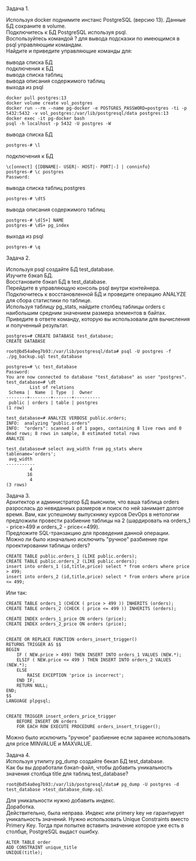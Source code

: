 Задача 1.  

Используя docker поднимите инстанс PostgreSQL (версию 13). Данные БД сохраните в volume.  
Подключитесь к БД PostgreSQL используя psql.  
Воспользуйтесь командой \? для вывода подсказки по имеющимся в psql управляющим командам.  
Найдите и приведите управляющие команды для:  

вывода списка БД  
подключения к БД  
вывода списка таблиц  
вывода описания содержимого таблиц  
выхода из psql  

~~~
docker pull postgres:13
docker volume create vol_postgres
docker run --rm --name pg-docker -e POSTGRES_PASSWORD=postgres -ti -p 5432:5432 -v vol_postgres:/var/lib/postgresql/data postgres:13
docker exec -it pg-docker bash
psql -h localhost -p 5432 -U postgres -W
~~~

вывода списка БД  

~~~
postgres-# \l
~~~

подключения к БД  

~~~
\c[onnect] {[DBNAME|- USER|- HOST|- PORT|-] | conninfo}  
postgres-# \c postgres
Password: 
~~~

вывода списка таблиц postgres  

~~~
postgres-# \dtS        
~~~

вывода описания содержимого таблиц  

~~~
postgres-# \d[S+] NAME
postgres-# \dS+ pg_index
~~~

выхода из psql  

~~~
postgres-# \q
~~~

Задача 2.  

Используя psql создайте БД test_database.  
Изучите бэкап БД.  
Восстановите бэкап БД в test_database.  
Перейдите в управляющую консоль psql внутри контейнера.  
Подключитесь к восстановленной БД и проведите операцию ANALYZE для сбора статистики по таблице.  
Используя таблицу pg_stats, найдите столбец таблицы orders с наибольшим средним значением размера элементов в байтах.  
Приведите в ответе команду, которую вы использовали для вычисления и полученный результат.  

~~~
postgres=# CREATE DATABASE test_database;
CREATE DATABASE

root@bd54a0eg7b93:/var/lib/postgresql/data# psql -U postgres -f ./pg_backup.sql test_database

postgres=# \c test_database
Password: 
You are now connected to database "test_database" as user "postgres".
test_database=# \dt
         List of relations
 Schema |  Name  | Type  |  Owner   
--------+--------+-------+----------
 public | orders | table | postgres
(1 row)

test_database=# ANALYZE VERBOSE public.orders;
INFO:  analyzing "public.orders"
INFO:  "orders": scanned 1 of 1 pages, containing 8 live rows and 0 dead rows; 8 rows in sample, 8 estimated total rows
ANALYZE

test_database=# select avg_width from pg_stats where tablename='orders';
 avg_width 
-----------
         4
        16
         4
(3 rows)
~~~

Задача 3.  
Архитектор и администратор БД выяснили, что ваша таблица orders разрослась до невиданных размеров и поиск по ней занимает долгое время. Вам, как успешному выпускнику курсов DevOps в нетологии предложили провести разбиение таблицы на 2 (шардировать на orders_1 - price>499 и orders_2 - price<=499).  
Предложите SQL-транзакцию для проведения данной операции.  
Можно ли было изначально исключить "ручное" разбиение при проектировании таблицы orders?  

~~~
CREATE TABLE public.orders_1 (LIKE public.orders);
CREATE TABLE public.orders_2 (LIKE public.orders);
insert into orders_1 (id,title,price) select * from orders where price > 499;
insert into orders_2 (id,title,price) select * from orders where price <= 499;
~~~

Или так:  

~~~
CREATE TABLE orders_1 (CHECK ( price > 499 )) INHERITS (orders);
CREATE TABLE orders_2 (CHECK ( price <= 499 )) INHERITS (orders);

CREATE INDEX orders_1_price ON orders (price);
CREATE INDEX orders_2_price ON orders (price);


CREATE OR REPLACE FUNCTION orders_insert_trigger()
RETURNS TRIGGER AS $$
BEGIN
    IF ( NEW.price > 499) THEN INSERT INTO orders_1 VALUES (NEW.*);
    ELSIF ( NEW.price <= 499 ) THEN INSERT INTO orders_2 VALUES (NEW.*);
    ELSE
        RAISE EXCEPTION 'price is incorrect';
    END IF;
    RETURN NULL;
END;
$$
LANGUAGE plpgsql;


CREATE TRIGGER insert_orders_price_trigger
    BEFORE INSERT ON orders
    FOR EACH ROW EXECUTE PROCEDURE orders_insert_trigger();
~~~

Можно было исключить "ручное" разбиение если заранее использовать для price MINVALUE и MAXVALUE.  

Задача 4.  
Используя утилиту pg_dump создайте бекап БД test_database.  
Как бы вы доработали бэкап-файл, чтобы добавить уникальность значения столбца title для таблиц test_database?  

~~~
root@bd54a0eg7b93:/var/lib/postgresql/data# pg_dump -U postgres -d test_database >test_database_dump.sql
~~~

Для уникальности нужно добавить индекс.  
Доработка.  
Действительно, была неправа. Индекс или primery key не гарантирует уникальность значений. Нужно использовать Unique Constraints вместо Primery Key. Тогда при попытке вставить значение которое уже есть в столбце, PostgreSQL выдаст ошибку.   

~~~
ALTER TABLE order
ADD CONSTRAINT unique_title
UNIQUE(title);
~~~